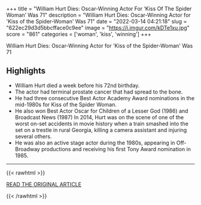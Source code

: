+++
title = "William Hurt Dies: Oscar-Winning Actor For ‘Kiss Of The Spider Woman’ Was 71"
description = "William Hurt Dies: Oscar-Winning Actor for 'Kiss of the Spider-Woman' Was 71"
date = "2022-03-14 04:21:18"
slug = "622ec29d3d5bbcfface0c9ee"
image = "https://i.imgur.com/kDTe1xu.jpg"
score = "861"
categories = ['woman', 'kiss', 'winning']
+++

William Hurt Dies: Oscar-Winning Actor for 'Kiss of the Spider-Woman' Was 71

## Highlights

- William Hurt died a week before his 72nd birthday.
- The actor had terminal prostate cancer that had spread to the bone.
- He had three consecutive Best Actor Academy Award nominations in the mid-1980s for Kiss of the Spider Woman.
- He also won Best Actor Oscar for Children of a Lesser God (1986) and Broadcast News (1987) In 2014, Hurt was on the scene of one of the worst on-set accidents in movie history when a train smashed into the set on a trestle in rural Georgia, killing a camera assistant and injuring several others.
- He was also an active stage actor during the 1980s, appearing in Off-Broadway productions and receiving his first Tony Award nomination in 1985.

---

{{< rawhtml >}}
  <p class="article-category">
    <a target="_blank" href="https://deadline.com/2022/03/william-hurt-dies-oscar-winning-actor-was-71-1234977307">READ THE ORIGINAL ARTICLE</a>
  </p>
{{< /rawhtml >}}
